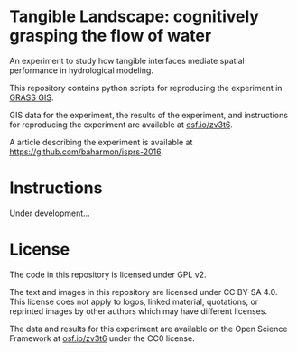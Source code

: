 # Tangible Landscape: cognitively grasping the flow of water
An experiment to study how tangible interfaces mediate spatial performance in hydrological modeling.

This repository contains python scripts for reproducing the experiment in [GRASS GIS](https://grass.osgeo.org/).

GIS data for the experiment, the results of the experiment, and instructions for reproducing the experiment are available at [osf.io/zv3t6](osf.io/zv3t6).

A article describing the experiment is available at https://github.com/baharmon/isprs-2016.

# Instructions
Under development...

# License
The code in this repository is licensed under GPL v2.

The text and images in this repository are licensed under CC BY-SA 4.0. This license does not apply to logos, linked material, quotations, or reprinted images by other authors which may have different licenses.

The data and results for this experiment are available on the Open Science Framework at [osf.io/zv3t6](osf.io/zv3t6) under the CC0 license.
